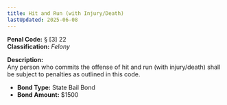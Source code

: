 ```yaml
---
title: Hit and Run (with Injury/Death)
lastUpdated: 2025-06-08
---
```


**Penal Code:** § [3] 22  
**Classification:** *Felony*

**Description:**  
Any person who commits the offense of hit and run (with injury/death) shall be subject to penalties as outlined in this code.

- **Bond Type:** State Bail Bond  
- **Bond Amount:** $1500
